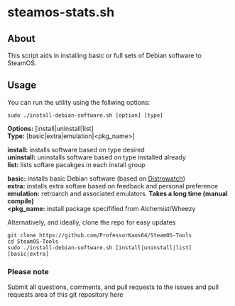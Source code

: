 # steamos-stats.sh

## About
This script aids in installing basic or full sets of Debian software
to SteamOS.
 
## Usage

You can run the utility using the follwing options:
```
sudo ./install-debian-software.sh [option] [type]
```
**Options:** [install|uninstall|list]  
**Type:** [basic|extra|emulation|<pkg_name>]

**install:** installs software based on type desired  
**uninstall:** uninstalls software based on type installed already  
**list:** lists softare pacakges in each install group  

**basic:** installs basic Debian software (based on [Distrowatch](http://distrowatch.com/table.php?distribution=debian))  
**extra:** installs extra softare based on feedback and personal preference  
**emulation:** retroarch and associated emulators. **Takes a long time (manual compile)**  
**<pkg_name:** install package specifified from Alchemist/Wheezy  

Alternatively, and ideally, clone the repo for easy updates
```
git clone https://github.com/ProfessorKaos64/SteamOS-Tools
cd SteamOS-Tools
sudo ./install-debian-software.sh [install|uninstall|list] [basic|extra]
```

### Please note

Submit all questions, comments, and pull requests to the issues and pull requests area of this git repository
 here
